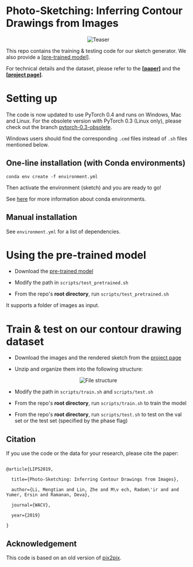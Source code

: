 # Photo-Sketching: Inferring Contour Drawings from Images

<p align="center"><img alt="Teaser" src="doc/teaser.jpg"></p>

This repo contains the training & testing code for our sketch generator. We also provide a [[pre-trained model]](https://drive.google.com/file/d/1TQf-LyS8rRDDapdcTnEgWzYJllPgiXdj/view).

For technical details and the dataset, please refer to the [**[paper]**](https://arxiv.org/abs/1901.00542) and the [**[project page]**](http://www.cs.cmu.edu/~mengtial/proj/sketch/).

# Setting up

The code is now updated to use PyTorch 0.4 and runs on Windows, Mac and Linux. For the obsolete version with PyTorch 0.3 (Linux only), please check out the branch [pytorch-0.3-obsolete](../../tree/pytorch-0.3-obsolete).

Windows users should find the corresponding `.cmd` files instead of `.sh` files mentioned below.

## One-line installation (with Conda environments)
`conda env create -f environment.yml`

Then activate the environment (sketch) and you are ready to go!

See [here](https://conda.io/docs/user-guide/tasks/manage-environments.html) for more information about conda environments.

## Manual installation
See `environment.yml` for a list of dependencies.

# Using the pre-trained model

- Download the [pre-trained model](https://drive.google.com/file/d/1TQf-LyS8rRDDapdcTnEgWzYJllPgiXdj/view)
- Modify the path in `scripts/test_pretrained.sh`
- From the repo's **root directory**, run `scripts/test_pretrained.sh`

It supports a folder of images as input.

# Train & test on our contour drawing dataset

- Download the images and the rendered sketch from the [project page](http://www.cs.cmu.edu/~mengtial/proj/sketch/)
- Unzip and organize them into the following structure:
<p align="center"><img alt="File structure" src="doc/file_structure.png"></p>

- Modify the path in `scripts/train.sh` and `scripts/test.sh`
- From the repo's **root directory**, run `scripts/train.sh` to train the model
- From the repo's **root directory**, run `scripts/test.sh` to test on the val set or the test set (specified by the phase flag)

## Citation
If you use the code or the data for your research, please cite the paper:

```
@article{LIPS2019,
  title={Photo-Sketching: Inferring Contour Drawings from Images},
  author={Li, Mengtian and Lin, Zhe and M\v ech, Radom\'ir and and Yumer, Ersin and Ramanan, Deva},
  journal={WACV},
  year={2019}
}
```

## Acknowledgement
This code is based on an old version of [pix2pix](https://github.com/junyanz/pytorch-CycleGAN-and-pix2pix/).

